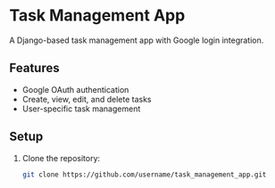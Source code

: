 # Task Management App

A Django-based task management app with Google login integration.

## Features
- Google OAuth authentication
- Create, view, edit, and delete tasks
- User-specific task management

## Setup
1. Clone the repository:
   ```bash
   git clone https://github.com/username/task_management_app.git
